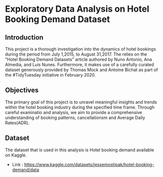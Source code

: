 # Exploratory Data Analysis on Hotel Booking Demand Dataset
## Introduction
This project is a thorough investigation into the dynamics of hotel bookings during the period from July 1,2015, to August 31,2017. The relies on the "Hotel Booking Demand Datasets" article authored by Nuno Antonio, Ana Almedia, and Luis Nunes. Furthermore, it makes use of a carefully curated dataset generously provided by Thomas Mock and Antoine Bichat as part of the #TidyTuesday initiative in February 2020.

## Objectives
The primary goal of this project is to unravel meaningful insights and trends within the hotel booking industry during the specified time frame. Through careful examinatio and analysis, we aim to provide a comprehensive understanding of booking patterns, cancellationsm and Average Daily Rates(ADR).

## Dataset
The dataset that is used in this analysis is Hotel booking demand available on Kaggle. 
- Link : https://www.kaggle.com/datasets/jessemostipak/hotel-booking-demand/data
